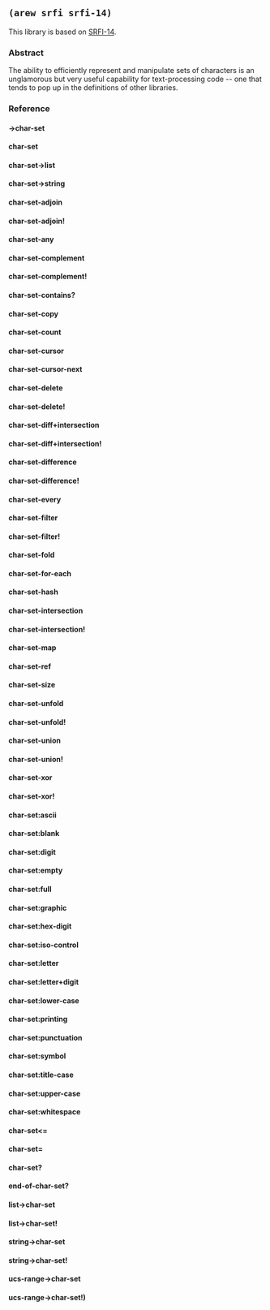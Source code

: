 
## `(arew srfi srfi-14)`

This library is based on [SRFI-14](https://srfi.schemers.org/srfi-14/).

### Abstract

The ability to efficiently represent and manipulate sets of characters
is an unglamorous but very useful capability for text-processing code
-- one that tends to pop up in the definitions of other libraries.

### Reference

#### ->char-set
#### char-set
#### char-set->list
#### char-set->string
#### char-set-adjoin
#### char-set-adjoin!
#### char-set-any
#### char-set-complement
#### char-set-complement!
#### char-set-contains?
#### char-set-copy
#### char-set-count
#### char-set-cursor
#### char-set-cursor-next
#### char-set-delete
#### char-set-delete!
#### char-set-diff+intersection
#### char-set-diff+intersection!
#### char-set-difference
#### char-set-difference!
#### char-set-every
#### char-set-filter
#### char-set-filter!
#### char-set-fold
#### char-set-for-each
#### char-set-hash
#### char-set-intersection
#### char-set-intersection!
#### char-set-map
#### char-set-ref
#### char-set-size
#### char-set-unfold
#### char-set-unfold!
#### char-set-union
#### char-set-union!
#### char-set-xor
#### char-set-xor!
#### char-set:ascii
#### char-set:blank
#### char-set:digit
#### char-set:empty
#### char-set:full
#### char-set:graphic
#### char-set:hex-digit
#### char-set:iso-control
#### char-set:letter
#### char-set:letter+digit
#### char-set:lower-case
#### char-set:printing
#### char-set:punctuation
#### char-set:symbol
#### char-set:title-case
#### char-set:upper-case
#### char-set:whitespace
#### char-set<=
#### char-set=
#### char-set?
#### end-of-char-set?
#### list->char-set
#### list->char-set!
#### string->char-set
#### string->char-set!
#### ucs-range->char-set
#### ucs-range->char-set!)
